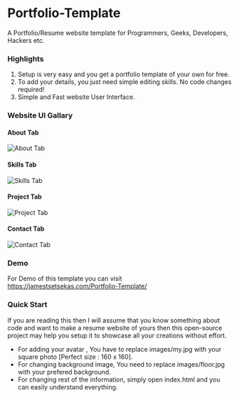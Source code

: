 # Portfolio-Template
A Portfolio/Resume website template for Programmers, Geeks, Developers, Hackers etc.

### Highlights
1. Setup is very easy and you get a portfolio template of your own for free.
2. To add your details, you just need simple editing skills. No code changes required!
3. Simple and Fast website User Interface.

### Website UI Gallary
#### About Tab
![About Tab](https://i.postimg.cc/WpCWc7gB/1.png)

#### Skills Tab
![Skills Tab](https://i.postimg.cc/HL6zZ0TP/2.png)

#### Project Tab
![Project Tab](https://i.imgur.com/u4oyV6r.png)

#### Contact Tab
![Contact Tab](https://i.postimg.cc/Y0WxCJYJ/4.png)

### Demo
For Demo of this template you can visit https://jamestsetsekas.com/Portfolio-Template/

### Quick Start
If you are reading this then I will assume that you know something about code and want to make a resume website of yours then this open-source project may help you setup it to showcase all your creations without effort.
- For adding your avatar , You have to replace images/my.jpg with your square photo [Perfect size : 160 x 160].
- For changing background image, You need to replace images/floor.jpg with your prefered background.
- For changing rest of the information, simply open index.html and you can easily understand everything.

